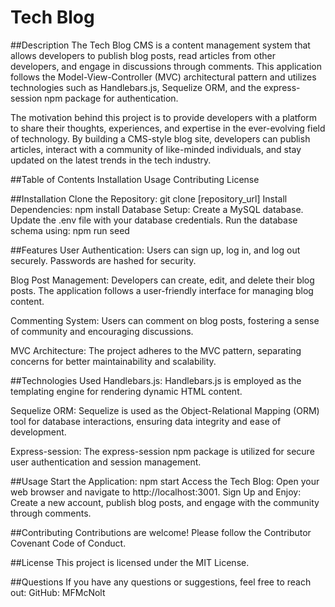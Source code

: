 # Tech Blog

##Description
The Tech Blog CMS is a content management system that allows developers to publish blog posts, read articles from other developers, and engage in discussions through comments. This application follows the Model-View-Controller (MVC) architectural pattern and utilizes technologies such as Handlebars.js, Sequelize ORM, and the express-session npm package for authentication.

The motivation behind this project is to provide developers with a platform to share their thoughts, experiences, and expertise in the ever-evolving field of technology. By building a CMS-style blog site, developers can publish articles, interact with a community of like-minded individuals, and stay updated on the latest trends in the tech industry.

##Table of Contents
Installation
Usage
Contributing
License

##Installation
Clone the Repository: git clone [repository_url]
Install Dependencies:  npm install
Database Setup:
Create a MySQL database.
Update the .env file with your database credentials.
Run the database schema using: npm run seed

##Features
User Authentication:
Users can sign up, log in, and log out securely. Passwords are hashed for security.

Blog Post Management:
Developers can create, edit, and delete their blog posts. The application follows a user-friendly interface for managing blog content.

Commenting System:
Users can comment on blog posts, fostering a sense of community and encouraging discussions.

MVC Architecture:
The project adheres to the MVC pattern, separating concerns for better maintainability and scalability.

##Technologies Used
Handlebars.js:
Handlebars.js is employed as the templating engine for rendering dynamic HTML content.

Sequelize ORM:
Sequelize is used as the Object-Relational Mapping (ORM) tool for database interactions, ensuring data integrity and ease of development.

Express-session:
The express-session npm package is utilized for secure user authentication and session management.

##Usage
Start the Application: npm start
Access the Tech Blog: Open your web browser and navigate to http://localhost:3001.
Sign Up and Enjoy: Create a new account, publish blog posts, and engage with the community through comments.

##Contributing
Contributions are welcome! Please follow the Contributor Covenant Code of Conduct.

##License
This project is licensed under the MIT License.

##Questions
If you have any questions or suggestions, feel free to reach out:
    GitHub: MFMcNolt
